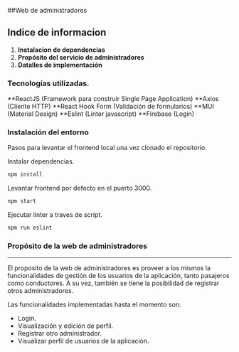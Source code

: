 ##Web de administradores

## Indice de informacion
1. **Instalacion de dependencias**
2. **Propósito del servicio de administradores**
3. **Datalles de implementación**

### Tecnologías utilizadas.

**ReactJS (Framework para construir Single Page Application)
**Axios (Cliente HTTP)
**React Hook Form (Validación de formularios)
**MUI (Material Design)
**Eslint (Linter javascript)
**Firebase (Login)

### Instalación del entorno

Pasos para levantar el frontend local una vez clonado el repositorio.

Instalar dependencias.
```bash
npm install
```
Levantar frontend por defecto en el puerto 3000.
```bash
npm start
```

Ejecutar linter a traves de script.

```bash
npm run eslint
```

### Propósito de la web de administradores
---
El proposito de la web de administradores es proveer a los mismos la funcionalidades de gestión de los usuarios de la aplicación, tanto pasajeros como conductores. A su vez, también se tiene la posibilidad de registrar otros administradores.

Las funcionalidades implementadas hasta el momento son:

- Login.
- Visualización y edición de perfil.
- Registrar otro administrador.
- Visualizar perfil de usuarios de la aplicación.

